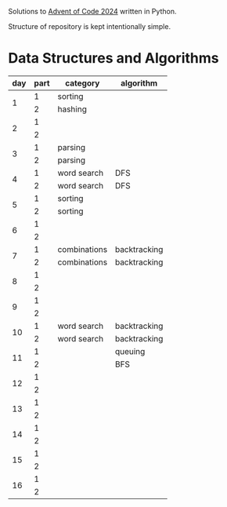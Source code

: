 Solutions to [Advent of Code 2024](https://adventofcode.com/2024/) written in Python.

Structure of repository is kept intentionally simple.

# Data Structures and Algorithms
<table>
    <thead>
        <tr>
            <th>day</th>
            <th>part</th>
            <th>category</th>
            <th>algorithm</th>
        </tr>
    </thead>
    <tbody>
        <tr>  <!-- day 1 -->
            <td rowspan=2> 1 </td>
            <td> 1</td>
            <td> sorting </td>
        </tr>
        <tr>  <!-- day 2 -->
            <td> 2 </td>
            <td> hashing </td>
        </tr>
        <tr>
            <td rowspan=2> 2 </td>
            <td> 1</td>
        </tr>
        <tr>
            <td> 2 </td>
        </tr>
        <tr> <!-- day 3 -->
            <td rowspan=2> 3 </td>
            <td> 1 </td>
            <td> parsing  </td>
        </tr>
        <tr>
            <td> 2 </td>
            <td> parsing </td>
        </tr>
        <tr> <!-- day 4 -->
            <td rowspan=2> 4 </td>
            <td> 1 </td>
            <td> word search  </td>
            <td> DFS  </td>
        </tr>
        <tr>
            <td> 2 </td>
            <td> word search  </td>
            <td> DFS  </td>
        </tr>
        <tr> <!-- day 5 -->
            <td rowspan=2> 5 </td>
            <td> 1 </td>
            <td> sorting  </td>
        </tr>
        <tr>
            <td> 2 </td>
            <td> sorting  </td>
        </tr>
        <tr> <!-- day 6 -->
            <td rowspan=2> 6 </td>
            <td> 1 </td>
        </tr>
        <tr>
            <td> 2 </td>
        </tr>
        <tr> <!-- day 7 -->
            <td rowspan=2> 7 </td>
            <td> 1 </td>
            <td> combinations </td>
            <td> backtracking </td>
        </tr>
        <tr>
            <td> 2 </td>
            <td> combinations </td>
            <td> backtracking </td>
        </tr>
        <tr> <!-- day 8 -->
            <td rowspan=2> 8 </td>
            <td> 1 </td>
        </tr>
        <tr>
            <td> 2 </td>
        </tr>
        <tr> <!-- day 9 -->
            <td rowspan=2> 9 </td>
            <td> 1 </td>
        </tr>
        <tr>
            <td> 2 </td>
        </tr>
        <tr> <!-- day 10 -->
            <td rowspan=2> 10 </td>
            <td> 1 </td>
            <td> word search </td>
            <td> backtracking </td>
        </tr>
        <tr>
            <td> 2 </td>
            <td> word search </td>
            <td> backtracking </td>
        </tr>
        <tr> <!-- day 11 -->
            <td rowspan=2> 11 </td>
            <td> 1 </td>
            <td> </td>
            <td> queuing </td>
        </tr>
        <tr>
            <td> 2 </td>
            <td> </td>
            <td> BFS </td>
        </tr>
        <tr> <!-- day 12 -->
            <td rowspan=2> 12 </td>
            <td> 1 </td>
            <td> </td>
            <td> </td>
        </tr>
        <tr>
            <td> 2 </td>
            <td> </td>
            <td> </td>
        </tr>
        <tr> <!-- day 13 -->
            <td rowspan=2> 13 </td>
            <td> 1 </td>
            <td> </td>
            <td> </td>
        </tr>
        <tr>
            <td> 2 </td>
            <td> </td>
            <td> </td>
        </tr>
        <tr> <!-- day 14 -->
            <td rowspan=2> 14 </td>
            <td> 1 </td>
            <td> </td>
            <td> </td>
        </tr>
        <tr>
            <td> 2 </td>
            <td> </td>
            <td> </td>
        </tr>
        <tr> <!-- day 15 -->
            <td rowspan=2> 15 </td>
            <td> 1 </td>
            <td> </td>
            <td> </td>
        </tr>
        <tr>
            <td> 2 </td>
            <td> </td>
            <td> </td>
        </tr>
        <tr> <!-- day 16 -->
            <td rowspan=2> 16 </td>
            <td> 1 </td>
            <td> </td>
            <td> </td>
        </tr>
        <tr>
            <td> 2 </td>
            <td> </td>
            <td> </td>
        </tr>
    </tbody>
</table>
